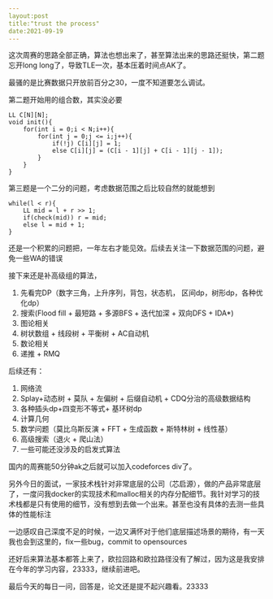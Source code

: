 ```yaml
---
layout:post
title:"trust the process"
date:2021-09-19
---
```


这次周赛的思路全部正确，算法也想出来了，甚至算法出来的思路还挺快，第二题忘开long long了，导致TLE一次，基本压着时间点AK了。

最骚的是比赛数据只开放前百分之30，一度不知道要怎么调试。

第二题开始用的组合数，其实没必要

```
LL C[N][N];
void init(){
    for(int i = 0;i < N;i++){
        for(int j = 0;j <= i;j++){
            if(!j) C[i][j] = 1;
            else C[i][j] = (C[i - 1][j] + C[i - 1][j - 1]);
        }
    }
}
```

第三题是一个二分的问题，考虑数据范围之后比较自然的就能想到

```
while(l < r){
    LL mid = l + r >> 1;
    if(check(mid)) r = mid;
    else l = mid + 1;
}
```

还是一个积累的问题把，一年左右才能见效。后续去关注一下数据范围的问题，避免一些WA的错误

接下来还是补高级组的算法，

1. 先看完DP（数字三角，上升序列，背包，状态机， 区间dp，树形dp，各种优化dp）
2. 搜索(Flood fill + 最短路 + 多源BFS + 迭代加深 + 双向DFS + IDA*)
3. 图论相关
4. 树状数组 + 线段树 + 平衡树 + AC自动机
5. 数论相关
6. 递推 + RMQ

后续还有：

1. 网络流
2. Splay+动态树 + 莫队 + 左偏树 + 后缀自动机 + CDQ分治的高级数据结构
3. 各种插头dp+四变形不等式+ 基环树dp
4. 计算几何
5. 数学问题（莫比乌斯反演 + FFT + 生成函数 + 斯特林树 + 线性基）
6. 高级搜索（退火 + 爬山法）
7. 一些可能还没涉及的启发式算法

国内的周赛能50分钟ak之后就可以加入codeforces div了。

另外今日的面试，一家技术栈针对非常底层的公司（芯启源），做的产品非常底层了，一度问我docker的实现技术和malloc相关的内存分配细节。我针对学习的技术栈都是只有使用的细节，没有想到去做一个出来。甚至也没有具体的去测一些具体的性能标注

一边感叹自己深度不足的时候，一边又满怀对于他们底层描述场景的期待，有一天我也会到这里的，fix一些bug，commit to opensources

还好后来算法基本都答上来了，欧拉回路和欧拉路径没有了解过，因为这是我安排在今年的学习内容，23333，继续前进吧。

最后今天的每日一问，回答是，论文还是提不起兴趣看。23333